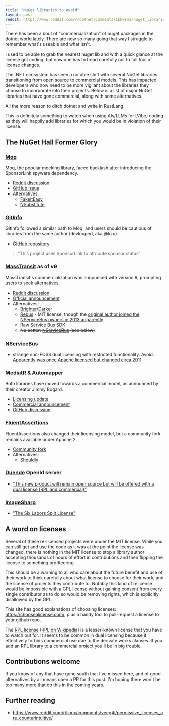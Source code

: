 ```yaml
---
title: "NuGet libraries to avoid"
layout: post
reddit: https://www.reddit.com/r/dotnet/comments/1khwsma/nuget_libraries_to_avoid/
---
```


There has been a bout of "commercialization" of nuget packages in the dotnet world lately. There are now so many going that way I struggle to remember what's useable and what isn't.

I used to be able to grab the nearest nuget lib and with a quick glance at the license get coding, but now one has to tread carefully not to fall foul of license changes.

The .NET ecosystem has seen a notable shift with several NuGet libraries transitioning from open source to commercial models. This has impacted developers who now need to be more vigilant about the libraries they choose to incorporate into their projects. Below is a list of major NuGet libraries that have gone commercial, along with some alternatives.

All the more reason to ditch dotnet and write in RustLang.

This is definitely something to watch when using AIs/LLMs for [Vibe] coding as they will happily add libraries for which you would be in violation of their license.

## The NuGet Hall Former Glory

### [Moq](https://github.com/moq/moq4)

Moq, the popular mocking library, faced backlash after introducing the SponsorLink spyware dependency. 
- [Reddit discussion](https://www.reddit.com/r/dotnet/comments/15ljdcc/does_moq_in_its_latest_version_extract_and_send/)
- [GitHub issue](https://github.com/devlooped/moq/issues/1372)
- Alternatives: 
  - [FakeItEasy](https://github.com/FakeItEasy/FakeItEasy)
  - [NSubstitute](https://github.com/nsubstitute/NSubstitute)

### [GitInfo](https://github.com/devlooped/GitInfo)

GitInfo followed a similar path to Moq, and users should be cautious of libraries from the same author (devlooped, aka @kzu).
- [GitHub repository](https://github.com/devlooped/GitInfo)

> "This project uses SponsorLink to attribute sponsor status"

### [MassTransit](https://masstransit-project.com/) as of v9

MassTransit's commercialization was announced with version 9, prompting users to seek alternatives.
- [Reddit discussion](https://www.reddit.com/r/dotnet/comments/1jpyczi/masstransit_going_commercial/)
- [Official announcement](https://masstransit.io/introduction/v9-announcement)
- Alternatives:
  - [Brighter](https://github.com/BrighterCommand/Brighter)/[Darker](https://github.com/BrighterCommand/Darker)
  - [Rebus](https://github.com/rebus-org/Rebus) - MIT license, though the [original author joined the NServiceBus owners in 2013 apparently](https://udidahan.com/2013/09/11/on-mookid-joining-nservicebus-and-what-that-means-for-rebus/)
  - Raw [Service Bus SDK](https://learn.microsoft.com/en-us/dotnet/api/overview/azure/messaging.servicebus-readme?view=azure-dotnet)
  - ~~No better: [NServiceBus](https://particular.net/nservicebus) (see below)~~


### [NServiceBus](https://particular.net/nservicebus)

- strange non-FOSS dual licensing with restricted functionality. Avoid. [Apparently was once Apache licensed but changed circa 2011](https://stackoverflow.com/questions/5657809/nservicebus-license/5670707#5670707)

### [MediatR](https://github.com/jbogard/MediatR) & Automapper

Both libraries have moved towards a commercial model, as announced by their creator Jimmy Bogard.
- [Licensing update](https://www.jimmybogard.com/automapper-and-mediatr-licensing-update/)
- [Commercial announcement](https://www.jimmybogard.com/automapper-and-mediatr-going-commercial/)
- [GitHub discussion](https://github.com/jbogard/MediatR/discussions/1105)

### [FluentAssertions](https://fluentassertions.com/)

FluentAssertions also changed their licensing model, but a community fork remains available under Apache 2.
- [Community fork](https://github.com/AwesomeAssertions/AwesomeAssertions)
- Alternatives:
  - [Shouldly](https://docs.shouldly.org/)

### [Duende](https://www.nuget.org/packages/Duende.IdentityServer) OpenId server

- ["This new product will remain open source but will be offered with a dual license (RPL and commercial)"](https://leastprivilege.com/2020/10/01/the-future-of-identityserver/#:~:text=This%20new%20product%20will%20remain,source%20community%20and%20our%20contributors)


### [ImageSharp]()

- ["The Six Labors Split License"](https://sixlabors.com/posts/license-changes/#:~:text=The%20Six%20Labors%20Split%20License,Six%20Labors%20Commercial%20Use%20License)

## A word on licenses

Several of these re-licensed projects were under the MIT license. While you can still get and use the code as it was at the point the license was changed, there is nothing in the MIT license to stop a library author accepting thousands of hours of effort in contributions and then flipping the license to something profiteering.

This should be a warning to all who care about the future benefit and use of their work to think carefully about what license to choose for their work, and the license of projects they contribute to. Notably this kind of relicense would be impossible with a GPL license without gaining consent from every single contributor as to do so would be removing rights, which is explicitly disallowed by the GPL.

This site has good explanations of choosing licenses: <https://choosealicense.com/>, plus a handy tool to pull-request a license to your github repo.

The [RPL license](https://opensource.org/license/rpl-1-5) ([RPL on Wikipedia](https://en.wikipedia.org/wiki/Reciprocal_Public_License)) is a lesser-known license that you have to watch out for. It seems to be common in dual licensing because it effectively forbids commercial use due to the derivate works clauses. If you add an RPL library to a commercial project you'll be in big trouble.


## Contributions welcome

If you know of any that have gone south that I've missed here, and of good alternatives by all means open a PR for this post. I'm hoping there won't be too many more that do this in the coming years.


## Further reading

- <https://www.reddit.com/r/linux/comments/veeg4i/permissive_licenses_are_counterintuitive/>
